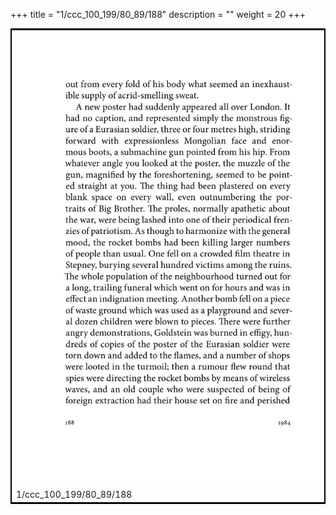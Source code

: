+++
title = "1/ccc_100_199/80_89/188"
description = ""
weight = 20
+++

<table style="border:2px solid black;max-width:800px;max-height:800px;" 
><tr><td><img class="center-fit-jpg"
src="/jpg_/out_jpg_1984__188.jpg"  >1/ccc_100_199/80_89/188</img></td></tr></table>